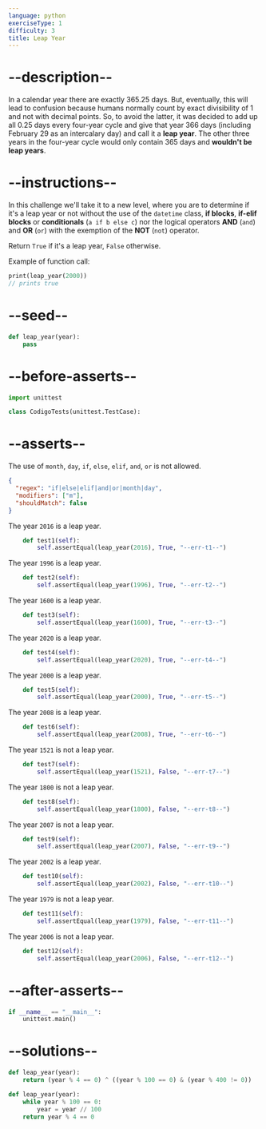 ```yaml
---
language: python
exerciseType: 1
difficulty: 3
title: Leap Year
---
```


# --description--

In a calendar year there are exactly 365.25 days. But, eventually, this will lead to confusion because humans normally count by exact divisibility of 1 and not with decimal points. So, to avoid the latter, it was decided to add up all 0.25 days every four-year cycle and give that year 366 days (including February 29 as an intercalary day) and call it a __leap year__. The other three years in the four-year cycle would only contain 365 days and __wouldn't be leap years__.

# --instructions--

In this challenge we'll take it to a new level, where you are to determine if it's a leap year or not without the use of the `datetime` class, __if blocks__, __if-elif blocks__ or __conditionals__ (`a if b else c`) nor the logical operators __AND__ (`and`) and __OR__ (`or`) with the exemption of the __NOT__ (`not`) operator.

Return `True` if it's a leap year, `False` otherwise.

Example of function call:
```dart
print(leap_year(2000))
// prints true
```

# --seed--

```python
def leap_year(year):
    pass
```

# --before-asserts--

```python
import unittest

class CodigoTests(unittest.TestCase):
```

# --asserts--

The use of `month`, `day`, `if`, `else`, `elif`, `and`, `or` is not allowed.

```json
{
  "regex": "if|else|elif|and|or|month|day",
  "modifiers": ["m"],
  "shouldMatch": false
}
```

The year `2016` is a leap year.

```python
    def test1(self):
        self.assertEqual(leap_year(2016), True, "--err-t1--")
```

The year `1996` is a leap year.

```python
    def test2(self):
        self.assertEqual(leap_year(1996), True, "--err-t2--")
```

The year `1600` is a leap year.

```python
    def test3(self):
        self.assertEqual(leap_year(1600), True, "--err-t3--")
```

The year `2020` is a leap year.

```python
    def test4(self):
        self.assertEqual(leap_year(2020), True, "--err-t4--")
```

The year `2000` is a leap year.

```python
    def test5(self):
        self.assertEqual(leap_year(2000), True, "--err-t5--")
```

The year `2008` is a leap year.

```python
    def test6(self):
        self.assertEqual(leap_year(2008), True, "--err-t6--")
```

The year `1521` is not a leap year.

```python
    def test7(self):
        self.assertEqual(leap_year(1521), False, "--err-t7--")
```

The year `1800` is not a leap year.

```python
    def test8(self):
        self.assertEqual(leap_year(1800), False, "--err-t8--")
```

The year `2007` is not a leap year.

```python
    def test9(self):
        self.assertEqual(leap_year(2007), False, "--err-t9--")
```

The year `2002` is a leap year.

```python
    def test10(self):
        self.assertEqual(leap_year(2002), False, "--err-t10--")
```

The year `1979` is not a leap year.

```python
    def test11(self):
        self.assertEqual(leap_year(1979), False, "--err-t11--")
```

The year `2006` is not a leap year.

```python
    def test12(self):
        self.assertEqual(leap_year(2006), False, "--err-t12--")
```

# --after-asserts--

```python
if __name__ == "__main__":
    unittest.main()
```

# --solutions--

```python
def leap_year(year):
    return (year % 4 == 0) ^ ((year % 100 == 0) & (year % 400 != 0))
```

```python
def leap_year(year):
    while year % 100 == 0:
        year = year // 100
    return year % 4 == 0
```
